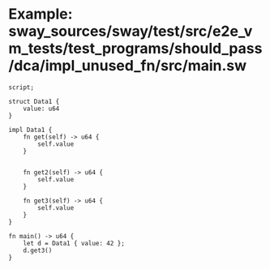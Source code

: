 # Example: sway_sources/sway/test/src/e2e_vm_tests/test_programs/should_pass/dca/impl_unused_fn/src/main.sw

```sway
script;

struct Data1 {
    value: u64
}

impl Data1 {
    fn get(self) -> u64 {
        self.value
    }


    fn get2(self) -> u64 {
        self.value
    }

    fn get3(self) -> u64 {
        self.value
    }
}

fn main() -> u64 {
    let d = Data1 { value: 42 };
    d.get3()
}

```
